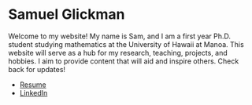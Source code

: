 # Samuel Glickman
Welcome to my website! My name is Sam, and I am a first year Ph.D. student studying mathematics at the University of Hawaii at Manoa. This website will serve as a hub for my research, teaching, projects, and hobbies. I aim to provide content that will aid and inspire others. Check back for updates!

- [Resume](Samuel_Glickman_Resume.pdf)
- [LinkedIn](https://www.linkedin.com/in/thesamglickman/)
